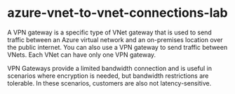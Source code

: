 # azure-vnet-to-vnet-connections-lab

A VPN gateway is a specific type of VNet gateway that is used to send traffic between an Azure virtual network and an on-premises location over the public internet. You can also use a VPN gateway to send traffic between VNets. Each VNet can have only one VPN gateway.


VPN Gateways provide a limited bandwidth connection and is useful in scenarios where encryption is needed, but bandwidth restrictions are tolerable. In these scenarios, customers are also not latency-sensitive.
